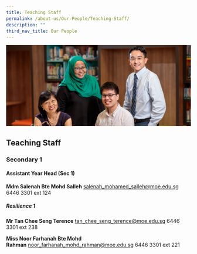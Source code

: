 ```yaml
---
title: Teaching Staff
permalink: /about-us/Our-People/Teaching-Staff/
description: ""
third_nav_title: Our People
---
```

![](/images/OurPeople.jpg)

Teaching Staff
--------------

### Secondary 1

#### Assistant Year Head (Sec 1)

<b>Mdm Salenah Bte Mohd Salleh</b> salenah_mohamed_salleh@moe.edu.sg 6446 3301 ext 124


##### **Resilience 1**

<b>Mr Tan Chee Seng Terence</b> tan_chee_seng_terence@moe.edu.sg 6446 3301 ext 238

<b>Miss Noor Farhanah Bte Mohd Rahman</b> noor_farhanah_mohd_rahman@moe.edu.sg 6446 3301 ext 221